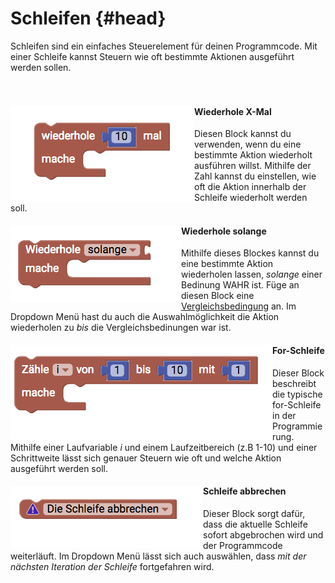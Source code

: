 # Schleifen {#head}

<div class="description">Schleifen sind ein einfaches Steuerelement für deinen Programmcode. Mit einer Schleife kannst Steuern wie oft bestimmte Aktionen ausgeführt werden sollen.</div>
<div class="line">
    <br>
    <br>
</div>

<div class="container">
    <div class="row">
        <div class="col-md-6">
            <img src="../pictures/blocks/loops/loops-0.png" alt="block" align="left">
        </div>
        <div class="col-md-6">
            <h4>Wiederhole X-Mal</h4>
            Diesen Block kannst du verwenden, wenn du eine bestimmte Aktion wiederholt ausführen willst. Mithilfe der Zahl kannst du einstellen, wie oft die Aktion innerhalb der Schleife wiederholt werden soll. 
        </div>
    </div>
</div>

<div class="line"></div>

<div class="container">
    <div class="row">
        <div class="col-md-6">
            <img src="../pictures/blocks/loops/loops-1.png" alt="block" align="left">
        </div>
        <div class="col-md-6">
            <h4>Wiederhole solange</h4>
            Mithilfe dieses Blockes kannst du eine bestimmte Aktion wiederholen lassen, <i>solange</i> einer Bedinung WAHR ist. Füge an diesen Block eine <a href="../blocks/logik.html">Vergleichsbedingung</a> an. Im Dropdown Menü hast du auch die Auswahlmöglichkeit die Aktion wiederholen zu <i>bis</i> die Vergleichsbedinungen war ist. 
        </div>
    </div>
</div>

<div class="line"></div>

<div class="container">
    <div class="row">
        <div class="col-md-6">
            <img src="../pictures/blocks/loops/loops-2.png" alt="block" align="left">
        </div>
        <div class="col-md-6">
            <h4>For-Schleife</h4>
            Dieser Block beschreibt die typische for-Schleife in der Programmierung. Mithilfe einer Laufvariable <i>i</i> und einem Laufzeitbereich (z.B 1-10) und einer Schrittweite lässt sich genauer Steuern wie oft und welche Aktion ausgeführt werden soll. 
        </div>
    </div>
</div>

<div class="line"></div>

<div class="container">
    <div class="row">
        <div class="col-md-6">
            <img src="../pictures/blocks/loops/loops-3.png" alt="block" align="left">
        </div>
        <div class="col-md-6">
            <h4>Schleife abbrechen</h4>
            Dieser Block sorgt dafür, dass die aktuelle Schleife sofort abgebrochen wird und der Programmcode weiterläuft. Im Dropdown Menü lässt sich auch auswählen, dass <i>mit der nächsten Iteration der Schleife</i> fortgefahren wird.
        </div>
    </div>
</div>

<div class="line"></div>